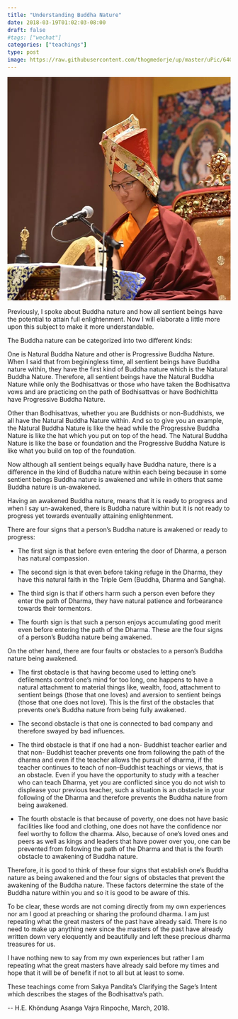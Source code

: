 ```yaml
---
title: "Understanding Buddha Nature"
date: 2018-03-19T01:02:03-08:00
draft: false
#tags: ["wechat"]
categories: ["teachings"]
type: post
image: https://raw.githubusercontent.com/thogmedorje/up/master/uPic/640-20200510091318510.jpeg
---
```



![img](https://raw.githubusercontent.com/thogmedorje/up/master/uPic/640-20200510091318510.jpeg)



Previously, I spoke about Buddha nature and how all sentient beings have the potential to attain full enlightenment. Now I will elaborate a little more upon this subject to make it more understandable. 



The Buddha nature can be categorized into two different kinds: 

One is Natural Buddha Nature and other is Progressive Buddha Nature. When I said that from beginingless time, all sentient beings have Buddha nature within, they have the first kind of Buddha nature which is the Natural Buddha Nature. Therefore, all sentient beings have the Natural Buddha Nature while only the Bodhisattvas or those who have taken the Bodhisattva vows and are practicing on the path of Bodhisattvas or have Bodhichitta have Progressive Buddha Nature. 



Other than Bodhisattvas, whether you are Buddhists or non-Buddhists, we all have the Natural Buddha Nature within. And so to give you an example, the Natural Buddha Nature is like the head while the Progressive Buddha Nature is like the hat which you put on top of the head. The Natural Buddha Nature is like the base or foundation and the Progressive Buddha Nature is like what you build on top of the foundation.



Now although all sentient beings equally have Buddha nature, there is a difference in the kind of Buddha nature within each being because in some sentient beings Buddha nature is awakened and while in others that same Buddha nature is un-awakened. 



Having an awakened Buddha nature, means that it is ready to progress and when I say un-awakened, there is Buddha nature within but it is not ready to progress yet towards eventually attaining enlightenment.



There are four signs that a person’s Buddha nature is awakened or ready to progress:



- The first sign is that before even entering the door of Dharma, a person has natural compassion. 

  

- The second sign is that even before taking refuge in the Dharma, they have this natural faith in the Triple Gem (Buddha, Dharma and Sangha). 

  

- The third sign is that if others harm such a person even before they enter the path of Dharma, they have natural patience and forbearance towards their tormentors.

  

  

- The fourth sign is that such a person enjoys accumulating good merit even before entering the path of the Dharma. These are the four signs of a person’s Buddha nature being awakened.






On the other hand, there are four faults or obstacles to a person’s Buddha nature being awakened.



- The first obstacle is that having become used to letting one’s defilements control one’s mind for too long, one happens to have a natural attachment to material things like, wealth, food, attachment to sentient beings (those that one loves) and aversion to sentient beings (those that one does not love). This is the first of the obstacles that prevents one’s Buddha nature from being fully awakened.

  

- The second obstacle is that one is connected to bad company and therefore swayed by bad influences. 

  

- The third obstacle is that if one had a non- Buddhist teacher earlier and that non- Buddhist teacher prevents one from following the path of the dharma and even if the teacher allows the pursuit of dharma, if the teacher continues to teach of non–Buddhist teachings or views, that is an obstacle. Even if you have the opportunity to study with a teacher who can teach Dharma, yet you are conflicted since you do not wish to displease your previous teacher, such a situation is an obstacle in your following of the Dharma and therefore prevents the Buddha nature from being awakened. 

  

- The fourth obstacle is that because of poverty, one does not have basic facilities like food and clothing, one does not have the confidence nor feel worthy to follow the dharma. Also, because of one’s loved ones and peers as well as kings and leaders that have power over you, one can be prevented from following the path of the Dharma and that is the fourth obstacle to awakening of Buddha nature.



Therefore, it is good to think of these four signs that establish one’s Buddha nature as being awakened and the four signs of obstacles that prevent the awakening of the Buddha nature. These factors determine the state of the Buddha nature within you and so it is good to be aware of this.




To be clear, these words are not coming directly from my own experiences nor am I good at preaching or sharing the profound dharma. I am just repeating what the great masters of the past have already said. There is no need to make up anything new since the masters of the past have already written down very eloquently and beautifully and left these precious dharma treasures for us.



I have nothing new to say from my own experiences but rather I am repeating what the great masters have already said before my times and hope that it will be of benefit if not to all but at least to some.



These teachings come from Sakya Pandita’s Clarifying the Sage’s Intent which describes the stages of the Bodhisattva’s path.


 -- H.E. Khöndung Asanga Vajra Rinpoche, March, 2018.




